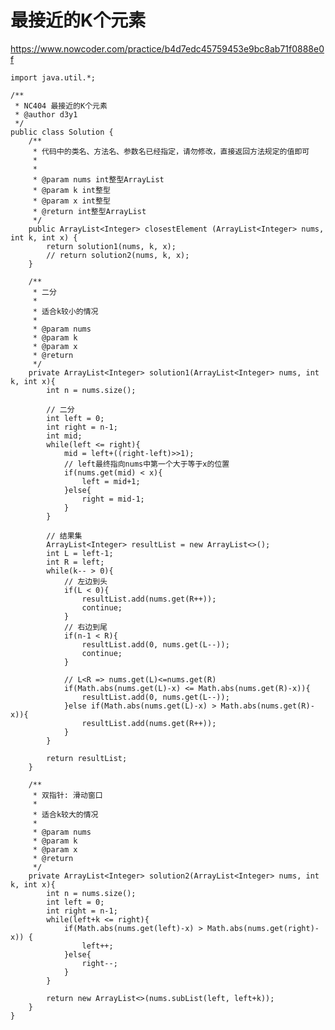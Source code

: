 # 最接近的K个元素
https://www.nowcoder.com/practice/b4d7edc45759453e9bc8ab71f0888e0f

    import java.util.*;
    
    /**
     * NC404 最接近的K个元素
     * @author d3y1
     */
    public class Solution {
        /**
         * 代码中的类名、方法名、参数名已经指定，请勿修改，直接返回方法规定的值即可
         *
         *
         * @param nums int整型ArrayList
         * @param k int整型
         * @param x int整型
         * @return int整型ArrayList
         */
        public ArrayList<Integer> closestElement (ArrayList<Integer> nums, int k, int x) {
            return solution1(nums, k, x);
            // return solution2(nums, k, x);
        }
    
        /**
         * 二分
         * 
         * 适合k较小的情况
         * 
         * @param nums
         * @param k
         * @param x
         * @return
         */
        private ArrayList<Integer> solution1(ArrayList<Integer> nums, int k, int x){
            int n = nums.size();
    
            // 二分
            int left = 0;
            int right = n-1;
            int mid;
            while(left <= right){
                mid = left+((right-left)>>1);
                // left最终指向nums中第一个大于等于x的位置
                if(nums.get(mid) < x){
                    left = mid+1;
                }else{
                    right = mid-1;
                }
            }
    
            // 结果集
            ArrayList<Integer> resultList = new ArrayList<>();
            int L = left-1;
            int R = left;
            while(k-- > 0){
                // 左边到头
                if(L < 0){
                    resultList.add(nums.get(R++));
                    continue;
                }
                // 右边到尾
                if(n-1 < R){
                    resultList.add(0, nums.get(L--));
                    continue;
                }
    
                // L<R => nums.get(L)<=nums.get(R)
                if(Math.abs(nums.get(L)-x) <= Math.abs(nums.get(R)-x)){
                    resultList.add(0, nums.get(L--));
                }else if(Math.abs(nums.get(L)-x) > Math.abs(nums.get(R)-x)){
                    resultList.add(nums.get(R++));
                }
            }
    
            return resultList;
        }
    
        /**
         * 双指针: 滑动窗口
         * 
         * 适合k较大的情况
         * 
         * @param nums
         * @param k
         * @param x
         * @return
         */
        private ArrayList<Integer> solution2(ArrayList<Integer> nums, int k, int x){
            int n = nums.size();
            int left = 0;
            int right = n-1;
            while(left+k <= right){
                if(Math.abs(nums.get(left)-x) > Math.abs(nums.get(right)-x)) {
                    left++;
                }else{
                    right--;
                }
            }
    
            return new ArrayList<>(nums.subList(left, left+k));
        }
    }
    

